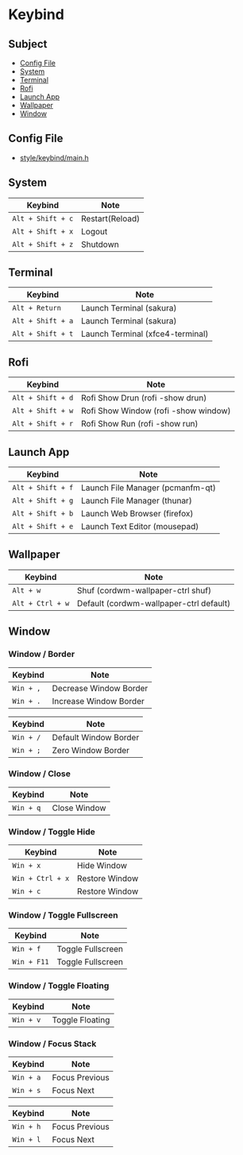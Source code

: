 

# Keybind

## Subject

* [Config File](#config-file)
* [System](#system)
* [Terminal](#terminal)
* [Rofi](#rofi)
* [Launch App](#launch-app)
* [Wallpaper](#wallpaper)
* [Window](#window)


## Config File

* [style/keybind/main.h](https://github.com/samwhelp/cordwm/blob/main/asset/src/cordwm/style/keybind/main.h)


## System

| Keybind           | Note            |
| ----------------- | --------------- |
| `Alt + Shift + c` | Restart(Reload) |
| `Alt + Shift + x` | Logout          |
| `Alt + Shift + z` | Shutdown        |


## Terminal

| Keybind           | Note                              |
| ----------------- | --------------------------------- |
| `Alt + Return`    | Launch Terminal (sakura)          |
| `Alt + Shift + a` | Launch Terminal (sakura)          |
| `Alt + Shift + t` | Launch Terminal (xfce4-terminal)  |


## Rofi

| Keybind           | Note                                  |
| ----------------- | ------------------------------------- |
| `Alt + Shift + d` | Rofi Show Drun    (rofi -show drun)   |
| `Alt + Shift + w` | Rofi Show Window  (rofi -show window) |
| `Alt + Shift + r` | Rofi Show Run     (rofi -show run)    |


## Launch App

| Keybind           | Note                              |
| ----------------- | ----------------------------------|
| `Alt + Shift + f` | Launch File Manager  (pcmanfm-qt) |
| `Alt + Shift + g` | Launch File Manager  (thunar)     |
| `Alt + Shift + b` | Launch Web Browser   (firefox)    |
| `Alt + Shift + e` | Launch Text Editor   (mousepad)   |


## Wallpaper

| Keybind           | Note                                     |
| ----------------- | ---------------------------------------- |
| `Alt + w`         | Shuf     (cordwm-wallpaper-ctrl shuf)    |
| `Alt + Ctrl + w`  | Default  (cordwm-wallpaper-ctrl default) |


## Window

### Window / Border

| Keybind           | Note                   |
| ----------------- | ---------------------- |
| `Win + ,`         | Decrease Window Border |
| `Win + .`         | Increase Window Border |

| Keybind           | Note                   |
| ----------------- | ---------------------- |
| `Win + /`         | Default Window Border  |
| `Win + ;`         | Zero Window Border     |


### Window / Close

| Keybind           | Note         |
| ----------------- | ------------ |
| `Win + q`         | Close Window |


### Window / Toggle Hide

| Keybind           | Note           |
| ----------------- | -------------- |
| `Win + x`         | Hide Window    |
| `Win + Ctrl + x`  | Restore Window |
| `Win + c`         | Restore Window |


### Window / Toggle Fullscreen

| Keybind           | Note              |
| ----------------- | ----------------- |
| `Win + f`         | Toggle Fullscreen |
| `Win + F11`       | Toggle Fullscreen |


### Window / Toggle Floating

| Keybind           | Note            |
| ----------------- | --------------- |
| `Win + v`         | Toggle Floating |


### Window / Focus Stack

| Keybind           | Note            |
| ----------------- | --------------- |
| `Win + a`         | Focus Previous  |
| `Win + s`         | Focus Next      |

| Keybind           | Note            |
| ----------------- | --------------- |
| `Win + h`         | Focus Previous  |
| `Win + l`         | Focus Next      |
